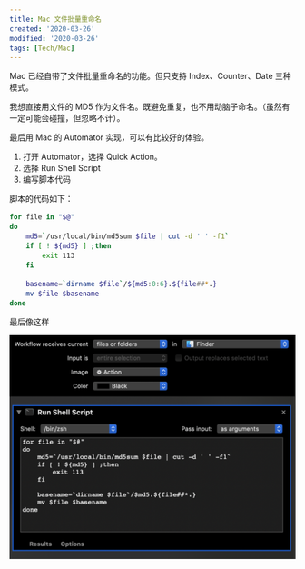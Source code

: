 ```yaml
---
title: Mac 文件批量重命名
created: '2020-03-26'
modified: '2020-03-26'
tags: [Tech/Mac]
---
```


Mac 已经自带了文件批量重命名的功能。但只支持 Index、Counter、Date 三种模式。

我想直接用文件的 MD5 作为文件名。既避免重复，也不用动脑子命名。（虽然有一定可能会碰撞，但忽略不计）。

最后用 Mac 的 Automator 实现，可以有比较好的体验。

1. 打开 Automator，选择 Quick Action。
2. 选择 Run Shell Script
3. 编写脚本代码

脚本的代码如下：

```bash
for file in "$@"
do
	md5=`/usr/local/bin/md5sum $file | cut -d ' ' -f1`
  	if [ ! ${md5} ] ;then
    	exit 113
  	fi

	basename=`dirname $file`/${md5:0:6}.${file##*.}
  	mv $file $basename
done
```

最后像这样

![IMAGE](./0680b9.png)

